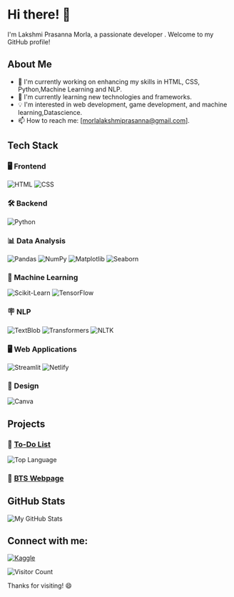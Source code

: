 # Hi there! 👋

I'm Lakshmi Prasanna Morla, a passionate developer . Welcome to my GitHub profile!

## About Me

- 🚀 I'm currently working on enhancing my skills in HTML, CSS,  Python,Machine Learning and NLP.
- 🌱 I'm currently learning new technologies and frameworks.
- 💡 I'm interested in web development, game development, and machine learning,Datascience.
- 📫 How to reach me: [morlalakshmiprasanna@gmail.com].


## Tech Stack
### 🖥️ Frontend
![HTML](https://img.shields.io/badge/HTML-239120?style=for-the-badge&logo=html5&logoColor=white)
![CSS](https://img.shields.io/badge/CSS-1572B6?style=for-the-badge&logo=css3&logoColor=white)

### 🛠️ Backend
![Python](https://img.shields.io/badge/Python-3776AB?style=for-the-badge&logo=python&logoColor=white)

### 📊 Data Analysis
![Pandas](https://img.shields.io/badge/Pandas-150458?style=for-the-badge&logo=pandas&logoColor=white)
![NumPy](https://img.shields.io/badge/NumPy-013243?style=for-the-badge&logo=numpy&logoColor=white)
![Matplotlib](https://img.shields.io/badge/Matplotlib-014E75?style=for-the-badge&logo=python&logoColor=white)
![Seaborn](https://img.shields.io/badge/Seaborn-4C72B0?style=for-the-badge&logo=python&logoColor=white)

### 🤖 Machine Learning
![Scikit-Learn](https://img.shields.io/badge/Scikit--Learn-F7931E?style=for-the-badge&logo=scikit-learn&logoColor=white)
![TensorFlow](https://img.shields.io/badge/TensorFlow-FF6F00?style=for-the-badge&logo=tensorflow&logoColor=white)

### 🪧 NLP
![TextBlob](https://img.shields.io/badge/TextBlob-F47E27?style=for-the-badge&logo=python&logoColor=white)
![Transformers](https://img.shields.io/badge/Transformers-FFD700?style=for-the-badge&logo=huggingface&logoColor=white)
![NLTK](https://img.shields.io/badge/NLTK-9A9A9A?style=for-the-badge&logo=python&logoColor=white)

### 🖥️ Web Applications
![Streamlit](https://img.shields.io/badge/Streamlit-FF4B4B?style=for-the-badge&logo=streamlit&logoColor=white)
![Netlify](https://img.shields.io/badge/Netlify-00C7B7?style=for-the-badge&logo=netlify&logoColor=white)

### 🎨 Design
![Canva](https://img.shields.io/badge/Canva-00C4CC?style=for-the-badge&logo=canva&logoColor=white)



## Projects

### 🔗 [To-Do List](https://lp-the-coder.github.io/To-Do-List/)
![Top Language](https://img.shields.io/github/languages/top/LP-THE-CODER/To-Do-List?color=orange&logo=html5)

### 🔗 [BTS Webpage](https://lp-bts.netlify.app/)





## GitHub Stats

![My GitHub Stats](https://github-readme-stats.vercel.app/api?username=LP-THE-CODER&show_icons=true&theme=radical)

## Connect with me:
[![Kaggle](https://img.shields.io/badge/-Kaggle-20BEFF?style=flat&logo=kaggle&logoColor=white)](https://www.kaggle.com/lakshmiprasannamorla)

![Visitor Count](https://hits.seeyoufarm.com/api/count/incr/badge.svg?url=https://github.com/LP-THE-CODER&count_bg=%2379C83D&title_bg=%23555555&icon=&icon_color=%23E7E7E7&title=Visitors&edge_flat=false)



Thanks for visiting! 😄

